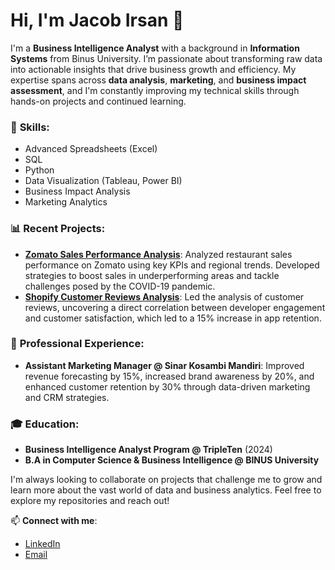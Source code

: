# Hi, I'm Jacob Irsan 👋

I'm a **Business Intelligence Analyst** with a background in **Information Systems** from Binus University. I’m passionate about transforming raw data into actionable insights that drive business growth and efficiency. My expertise spans across **data analysis**, **marketing**, and **business impact assessment**, and I'm constantly improving my technical skills through hands-on projects and continued learning.

### 🔧 **Skills**:
- Advanced Spreadsheets (Excel)
- SQL
- Python
- Data Visualization (Tableau, Power BI)
- Business Impact Analysis
- Marketing Analytics

### 📊 **Recent Projects**:
- **[Zomato Sales Performance Analysis](https://github.com/jacobirsan/README.md/tree/75ee1284f371dd8c696c686744fb09743130f799/Zomato)**: Analyzed restaurant sales performance on Zomato using key KPIs and regional trends. Developed strategies to boost sales in underperforming areas and tackle challenges posed by the COVID-19 pandemic.
- **[Shopify Customer Reviews Analysis]()**: Led the analysis of customer reviews, uncovering a direct correlation between developer engagement and customer satisfaction, which led to a 15% increase in app retention.

### 💼 **Professional Experience**:
- **Assistant Marketing Manager @ Sinar Kosambi Mandiri**: Improved revenue forecasting by 15%, increased brand awareness by 20%, and enhanced customer retention by 30% through data-driven marketing and CRM strategies.

### 🎓 **Education**:
- **Business Intelligence Analyst Program @ TripleTen** (2024)
- **B.A in Computer Science & Business Intelligence @ BINUS University**

I'm always looking to collaborate on projects that challenge me to grow and learn more about the vast world of data and business analytics. Feel free to explore my repositories and reach out!

📫 **Connect with me**:
- [LinkedIn](http://www.linkedin.com/in/jacob-irsan)
- [Email](mailto:jacob.irsanus@gmail.com)
